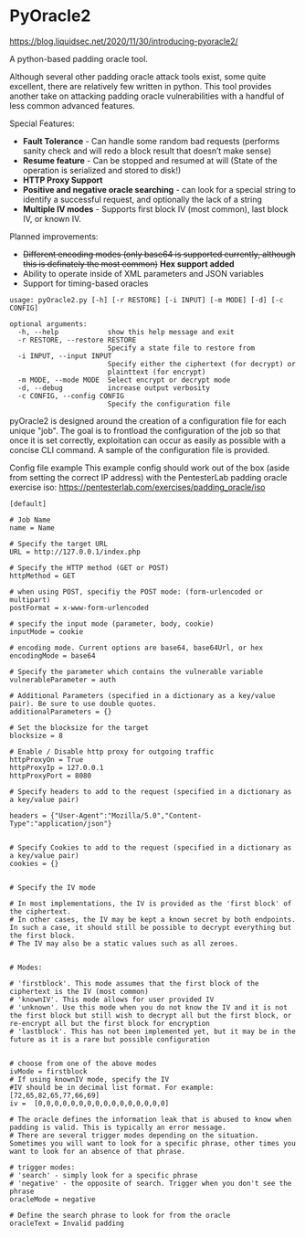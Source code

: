# PyOracle2

https://blog.liquidsec.net/2020/11/30/introducing-pyoracle2/

A python-based padding oracle tool.

Although several other padding oracle attack tools exist, some quite excellent, there are relatively few written in python. This tool provides another take on attacking padding oracle vulnerabilities with a handful of less common advanced features. 

Special Features:

- **Fault Tolerance** - Can handle some random bad requests (performs sanity check and will redo a block result that doesn’t make sense)
- **Resume feature** - Can be stopped and resumed at will (State of the operation is serialized and stored to disk!)
- **HTTP Proxy Support**
- **Positive and negative oracle searching** - can look for a special string to identify a successful request, and optionally the lack of a string
- **Multiple IV modes** - Supports first block IV (most common), last block IV, or known IV.

Planned improvements:

- ~~Different encoding modes (only base64 is supported currently, although this is definately the most common)~~ **Hex support added**
- Ability to operate inside of XML parameters and JSON variables
- Support for timing-based oracles



```
usage: pyOracle2.py [-h] [-r RESTORE] [-i INPUT] [-m MODE] [-d] [-c CONFIG]

optional arguments:
  -h, --help            show this help message and exit
  -r RESTORE, --restore RESTORE
                        Specify a state file to restore from
  -i INPUT, --input INPUT
                        Specify either the ciphertext (for decrypt) or
                        plainttext (for encrypt)
  -m MODE, --mode MODE  Select encrypt or decrypt mode
  -d, --debug           increase output verbosity
  -c CONFIG, --config CONFIG
                        Specify the configuration file
```

pyOracle2 is designed around the creation of a configuration file for each unique "job". The goal is to frontload the configuration of the job so that once it is set correctly, exploitation can occur as easily as possible with a concise CLI command. A sample of the configuration file is provided.


Config file example
This example config should work out of the box (aside from setting the correct IP address) with the PentesterLab padding oracle exercise iso: https://pentesterlab.com/exercises/padding_oracle/iso
```
[default]

# Job Name
name = Name

# Specify the target URL
URL = http://127.0.0.1/index.php

# Specify the HTTP method (GET or POST)
httpMethod = GET

# when using POST, specifiy the POST mode: (form-urlencoded or multipart)
postFormat = x-www-form-urlencoded

# specify the input mode (parameter, body, cookie)
inputMode = cookie

# encoding mode. Current options are base64, base64Url, or hex
encodingMode = base64

# Specify the parameter which contains the vulnerable variable
vulnerableParameter = auth

# Additional Parameters (specified in a dictionary as a key/value pair). Be sure to use double quotes. 
additionalParameters = {}

# Set the blocksize for the target
blocksize = 8

# Enable / Disable http proxy for outgoing traffic
httpProxyOn = True
httpProxyIp = 127.0.0.1
httpProxyPort = 8080

# Specify headers to add to the request (specified in a dictionary as a key/value pair)

headers = {"User-Agent":"Mozilla/5.0","Content-Type":"application/json"}


# Specify Cookies to add to the request (specified in a dictionary as a key/value pair)
cookies = {}


# Specify the IV mode

# In most implementations, the IV is provided as the 'first block' of the ciphertext. 
# In other cases, the IV may be kept a known secret by both endpoints. In such a case, it should still be possible to decrypt everything but the first block.
# The IV may also be a static values such as all zeroes.


# Modes: 

# 'firstblock'. This mode assumes that the first block of the ciphertext is the IV (most common)
# 'knownIV'. This mode allows for user provided IV
# 'unknown'. Use this mode when you do not know the IV and it is not the first block but still wish to decrypt all but the first block, or re-encrypt all but the first block for encryption
# 'lastblock'. This has not been implemented yet, but it may be in the future as it is a rare but possible configuration


# choose from one of the above modes
ivMode = firstblock
# If using knownIV mode, specify the IV
#IV should be in decimal list format. For example: [72,65,82,65,77,66,69]
iv =  [0,0,0,0,0,0,0,0,0,0,0,0,0,0,0,0]

# The oracle defines the information leak that is abused to know when padding is valid. This is typically an error message.
# There are several trigger modes depending on the situation. Sometimes you will want to look for a specific phrase, other times you want to look for an absence of that phrase. 

# trigger modes:
# 'search' - simply look for a specific phrase
# 'negative' - the opposite of search. Trigger when you don't see the phrase
oracleMode = negative

# Define the search phrase to look for from the oracle
oracleText = Invalid padding
```

